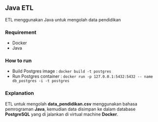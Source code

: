 ## Java ETL
ETL menggunakan Java untuk mengolah data pendidikan

### Requirement
- Docker
- Java

### How to run
- Build Postgres image : `docker build -t postgres`
- Run Postgres container : `docker run -p 127.0.0.1:5432:5432 -- name db_postgres -i -t postgres`

### Explanation
ETL untuk mengolah **data_pendidikan.csv** menggunakan bahasa pemrograman **Java**, kemudian data disimpan ke dalam database **PostgreSQL** yang di jalankan di virtual machine **Docker**. 
